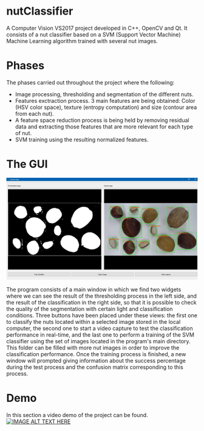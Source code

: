 # nutClassifier #

A Computer Vision VS2017 project developed in C++, OpenCV and Qt. It consists of a nut classifier based on a SVM (Support Vector Machine) Machine Learning algorithm trained with several nut images.

# Phases #
The phases carried out throughout the project where the following:
- Image processing, thresholding and segmentation of the different nuts.
- Features exctraction process. 3 main features are being obtained: Color (HSV color space), texture (entropy computation) and size (contour area from each nut).
- A feature space reduction process is being held by removing residual data and extracting those features that are more relevant for each type of nut.
- SVM training using the resulting normalized features.

# The GUI #
![alt text](https://github.com/alvarobasi/nutClassifier/blob/master/classifier_image.png)

The program consists of a main window in which we find two widgets where we can see the result of the thresholding process in the left side, and the result of the classification in the right side, so that it is possible to check the quality of the segmentation with certain light and classification conditions. Three buttons have been placed under these views: the first one to classify the nuts located within a selected image stored in the local computer, the second one to start a video capture to test the classification performance in real-time, and the last one to perform a training of the SVM classifier using the set of images located in the program's main directory. This folder can be filled with more nut images in order to improve the classification performance. Once the training process is finished, a new window will prompted giving information about the success percentage during the test process and the confusion matrix corresponding to this process.

# Demo #
In this section a video demo of the project can be found.
[![IMAGE ALT TEXT HERE](https://img.youtube.com/vi/LyU9x2qVVVE/599.jpg)](https://youtu.be/LyU9x2qVVVE)
